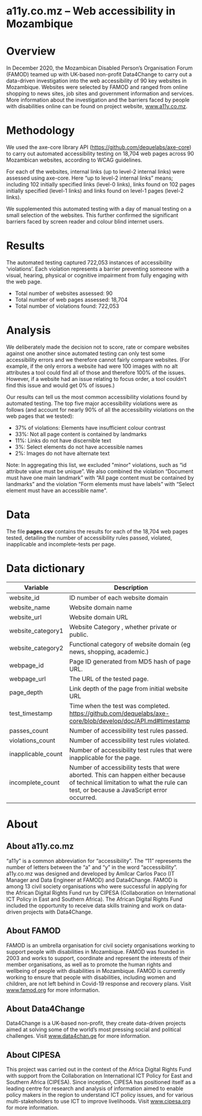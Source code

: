 
# a11y.co.mz – Web accessibility in Mozambique
 
# Overview
In December 2020, the Mozambican Disabled Person’s Organisation Forum (FAMOD) teamed up with UK-based non-profit Data4Change to carry out a data-driven investigation into the web accessibility of 90 key websites in Mozambique. Websites were selected by FAMOD and ranged from online shopping to news sites, job sites and government information and services. More information about the investigation and the barriers faced by people with disabilities online can be found on project website, www.a11y.co.mz.

# Methodology
We used the axe-core library API (https://github.com/dequelabs/axe-core) to carry out automated accessibility testing on 18,704 web pages across 90 Mozambican websites, according to WCAG guidelines. 

For each of the websites, internal links (up to level-2 internal links) were assessed using axe-core. Here “up to level-2 internal links” means; including 102 initially specified links (level-0 links), links found on 102 pages initially specified (level-1 links) and links found on level-1 pages (level-2 links).

We supplemented this automated testing with a day of manual testing on a small selection of the websites. This further confirmed the significant barriers faced by screen reader and colour blind internet users.

# Results
The automated testing captured 722,053 instances of accessibility ‘violations’. Each violation represents a barrier preventing someone with a visual, hearing, physical or cognitive impairment from fully engaging with the web page.

- Total number of websites assessed: 90
- Total number of web pages assessed: 18,704
- Total number of violations found: 722,053

# Analysis
We deliberately made the decision not to score, rate or compare websites against one another since automated testing can only test some accessibility errors and we therefore cannot fairly compare websites. (For example, if the only errors a website had were 100 images with no alt attributes a tool could find all of those and therefore 100% of the issues. However, if a website had an issue relating to focus order, a tool couldn’t find this issue and would get 0% of issues.)

Our results can tell us the most common accessibility violations found by automated testing. The top five major accessibility violations were as follows (and account for nearly 90% of all the accessibility violations on the web pages that we tested):
- 37% of violations: Elements have insufficient colour contrast
- 33%: Not all page content is contained by landmarks
- 11%: Links do not have discernible text
- 3%: Select elements do not have accessible names
- 2%: Images do not have alternate text

Note: In aggregating this list, we excluded "minor" violations, such as “id attribute value must be unique”. We also combined the violation “Document must have one main landmark” with “All page content must be contained by landmarks” and the violation “Form elements must have labels” with “Select element must have an accessible name".

# Data
The file **pages.csv** contains the results for each of the 18,704 web pages tested, detailing the number of accessibility rules passed, violated, inapplicable and incomplete-tests per page.

# Data dictionary

|Variable          |Description                                                                                                                                                               |
|------------------|--------------------------------------------------------------------------------------------------------------------------------------------------------------------------|
|website_id        |ID number of each website domain                                                                                                                                          |
|website_name      |Website domain name                                                                                                                                                       |
|website_url       |Website domain URL                                                                                                                                                        |
|website_category1 |Website Category , whether private or public.                                                                                                                             |
|website_category2 |Functional category of website domain (eg news, shopping, academic.)                                                                                                      |
|webpage_id        |Page ID generated from MD5 hash of page URL.                                                                                                                              |
|webpage_url       |The URL of the tested page.                                                                                                                                               |
|page_depth        |Link depth of the page from initial website URL                                                                                                                           |
|test_timestamp    |Time when the test was completed. https://github.com/dequelabs/axe-core/blob/develop/doc/API.md#timestamp                                                                 |
|passes_count      |Number of accessibility test rules passed.                                                                                                                                |
|violations_count  |Number of accessibility test rules violated.                                                                                                                              |
|inapplicable_count|Number of accessibility test rules that were inapplicable for the page.                                                                                                   |
|incomplete_count  |Number of accessibility tests that were aborted. This can happen either because of technical limitation to what the rule can test, or because a JavaScript error occurred.|



# About
## About a11y.co.mz
“a11y” is a common abbreviation for “accessibility”. The “11” represents the number of letters between the “a” and “y” in the word “accessibility”. a11y.co.mz was designed and developed by Amílcar Carlos Paco (IT Manager and Data Engineer at FAMOD) and Data4Change. FAMOD is among 13 civil society organisations who were successful in applying for the African Digital Rights Fund run by CIPESA (Collaboration on International ICT Policy in East and Southern Africa). The African Digital Rights Fund included the opportunity to receive data skills training and work on data-driven projects with Data4Change.

## About FAMOD
FAMOD is an umbrella organisation for civil society organisations working to support people with disabilities in Mozambique. FAMOD was founded in 2003 and works to support, coordinate and represent the interests of their member organisations, as well as to promote the human rights and wellbeing of people with disabilities in Mozambique. FAMOD is currently working to ensure that people with disabilities, including women and children, are not left behind in Covid-19 response and recovery plans. Visit www.famod.org for more information.

## About Data4Change
Data4Change is a UK-based non-profit, they create data-driven projects aimed at solving some of the world’s most pressing social and political challenges. Visit www.data4chan.ge for more information.

## About CIPESA
This project was carried out in the context of the Africa Digital Rights Fund with support from the Collaboration on International ICT Policy for East and Southern Africa (CIPESA). Since inception, CIPESA has positioned itself as a leading centre for research and analysis of information aimed to enable policy makers in the region to understand ICT policy issues, and for various multi-stakeholders to use ICT to improve livelihoods. Visit www.cipesa.org for more information.
